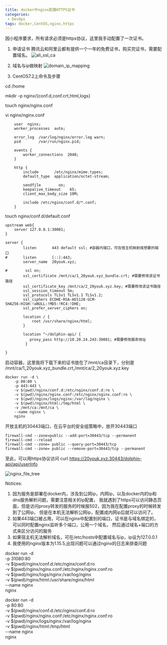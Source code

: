 ```yaml
---
title: docker中nginx配置HTTPS证书
categories:
 - DevOps
tags: docker,CentOS,nginx,https
---
```


 因小程序要求，所有请求必须是https协议，这里我手动配置了一次证书。
 
1. 申请证书
腾讯云和阿里云都有提供一个一年的免费证书，购买完证书，需要配置域名。
![ali_ssl_ca](https://raw.githubusercontent.com/xuguangwu/blog/master/_posts/images/ali_ssl_ca.png)

2. 域名与ip做映射
![domain_ip_mapping](https://raw.githubusercontent.com/xuguangwu/blog/master/_posts/images/domain_ip_mapping.png)

3. CentOS7.2上命令及步骤

cd /home

mkdir -p nginx/{conf.d,conf.crt,html,logs}

touch nginx/nginx.conf

vi nginx/nginx.conf
````
    user  nginx;
    worker_processes  auto;
    
    error_log  /var/log/nginx/error.log warn;
    pid        /var/run/nginx.pid;
    
    events {
        worker_connections  2048;
    }
    
    http {
        include       /etc/nginx/mime.types;
        default_type  application/octet-stream;
    
        sendfile        on;
        keepalive_timeout    65;
        client_max_body_size 10M;
    
        include /etc/nginx/conf.d/*.conf;
    }
````

touch nginx/conf.d/default.conf
````
upstream web{
    server 127.0.0.1:30081;
}

server {
        listen       443 default ssl; #容器内端口，可在宿主机映射成想要的端口
#       listen       [::]:443;
        server_name  20youk.xyz;

#        ssl on;
        ssl_certificate /mnt/ca/1_20youk.xyz_bundle.crt; #需要修改该证书路径
        ssl_certificate_key /mnt/ca/2_20youk.xyz.key; #需要修改该证书路径
        ssl_session_timeout 5m;
        ssl_protocols TLSv1 TLSv1.1 TLSv1.2;
        ssl_ciphers ECDHE-RSA-AES128-GCM-SHA256:HIGH:!aNULL:!MD5:!RC4:!DHE;
        ssl_prefer_server_ciphers on;

        location / {
            root /usr/share/nginx/html;
        }

        location ^~/dolphin-api/ {
           proxy_pass http://10.20.24.243:30081; #需要修改服务地址
         }

}
````

启动容器，这里我将下载下来的证书放在了/mnt/ca目录下，分别是
/mnt/ca/1_20youk.xyz_bundle.crt,/mnt/ca/2_20youk.xyz.key
````
docker run -d \
    -p 80:80 \
    -p 443:443 \
    -v $(pwd)/nginx/conf.d:/etc/nginx/conf.d:ro \
    -v $(pwd)/nginx/nginx.conf:/etc/nginx/nginx.conf:ro \
    -v $(pwd)/nginx/logs/nginx:/var/log/nginx \
    -v $(pwd)/nginx/html:/tmp/html \
    -v /mnt/ca:/mnt/ca \
    --name nginx \
    nginx
````



开放主机的30443端口，在云平台的安全组策略中，放开30443端口
````
firewall-cmd --zone=public --add-port=30443/tcp --permanent
firewall-cmd --reload
firewall-cmd --zone= public --query-port=30443/tcp
firewall-cmd --zone= public --remove-port=30443/tcp --permanent
````

至此，可以用https协议访问
curl https://20youk.xyz:30443/dolphin-api/api/userInfo


![nginx_file_tree](https://raw.githubusercontent.com/xuguangwu/blog/master/_posts/images/nginx_file_tree.png)


Notices:
1. 因为服务是部署在docker内，涉及到公网ip，内网ip，以及docker内的ip和dns服务解析问题，需要注意相关的ip配置，
我就遇到了https可以访问静态页面，但是访问proxy转发的服务的时候报502，因为我在配置proxy的时候转发到了公网ip，
但是在本机无法解析公网ip，配置成内网ip后就可以访问了。
2. 如果443端口被占用，可以在nginx中配置别的端口，证书是与域名绑定的，可以同时配置nginx监听多个端口，公用一个域名，
然后通过域名+端口的方式来区分访问的服务
3. 如果宿主机无法解析域名，可在/etc/hosts中配置域名与ip，ip设为127.0.0.1
4. 我使用的nginx版本为1.15.5,出现问题可以通过nginx的日志来排查问题



docker run -d \
    -p 31080:80 \
    -v $(pwd)/nginx/conf.d:/etc/nginx/conf.d:ro \
    -v $(pwd)/nginx/nginx.conf:/etc/nginx/nginx.conf:ro \
    -v $(pwd)/nginx/logs/nginx:/var/log/nginx \
    -v $(pwd)/nginx/html:/usr/share/nginx/html \
    --name nginx \
    nginx
    
docker run -d \
    -p 80:80 \
    -v $(pwd)/nginx/conf.d:/etc/nginx/conf.d:ro \
    -v $(pwd)/nginx/nginx.conf:/etc/nginx/nginx.conf:ro \
    -v $(pwd)/nginx/logs/nginx:/var/log/nginx \
    -v $(pwd)/nginx/html:/tmp/html \
    --name nginx \
    nginx